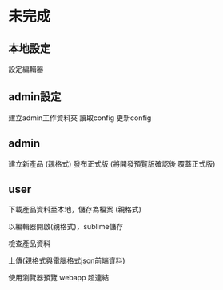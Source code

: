 # 未完成

## 本地設定
設定編輯器

## admin設定
建立admin工作資料夾
讀取config
更新config

## admin
建立新產品 (親格式)
發布正式版 (將開發預覽版確認後 覆蓋正式版)

## user
下載產品資料至本地，儲存為檔案 (親格式)

以編輯器開啟(親格式)，sublime儲存

檢查產品資料

上傳(親格式與電腦格式json前端資料)

使用瀏覽器預覽 webapp 超連結
